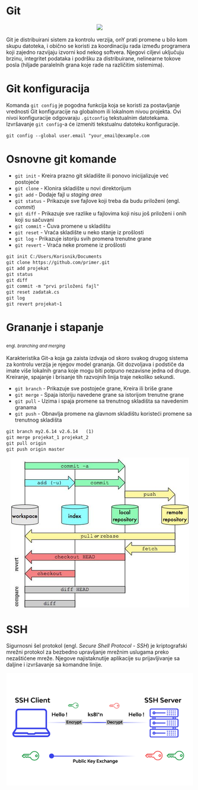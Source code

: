 # Git
<p align="center">
  <img src="https://git-scm.com/images/logos/downloads/Git-Logo-2Color.svg">
</p>

Git je distribuirani sistem za kontrolu verzija, onY
 prati promene u bilo kom skupu datoteka, i obično se koristi za koordinaciju rada između programera koji zajedno razvijaju izvorni kod nekog softvera. Njegovi ciljevi uključuju brzinu, integritet podataka i podršku za distribuirane, nelinearne tokove posla (hiljade paralelnih grana koje rade na različitim sistemima).
# Git konfiguracija
Komanda `git config` je pogodna funkcija koja se koristi za postavljanje vrednosti Git konfiguracije na globalnom ili lokalnom nivou projekta. Ovi nivoi konfiguracije odgovaraju `.gitconfig` tekstualnim datotekama. Izvršavanje `git config`-a će izmeniti tekstualnu datoteku konfiguracije.
```
git config --global user.email "your_email@example.com
```
# Osnovne git komande
* `git init` - Kreira prazno git skladište ili ponovo inicijalizuje već postojeće
* `git clone` - Klonira skladište u novi direktorijum
* `git add` - Dodaje fajl u _staging area_
* `git status` - Prikazuje sve fajlove koji treba da budu priloženi (engl. _commit_)
* `git diff` - Prikazuje sve razlike u fajlovima koji nisu još priloženi i onih koji su sačuvani
* `git commit` - Čuva promene u skladištu
* `git reset` - Vraća skladište u neko stanje iz prošlosti
* `git log` - Prikazuje istoriju svih promena trenutne grane
* `git revert` - Vraća neke promene iz prošlosti
```
git init C:/Users/Korisnik/Documents
git clone https://github.com/primer.git
git add projekat
git status
git diff
git commit -m "prvi priloženi fajl"
git reset zadatak.cs
git log
git revert projekat~1
```
# Grananje i stapanje
<sub> engl. _branching and merging_ </sub>
<br />
<br />
Karakteristika Git-a koja ga zaista izdvaja od skoro svakog drugog sistema za kontrolu verzija je njegov model grananja. Git dozvoljava i podstiče da imate više lokalnih grana koje mogu biti potpuno nezavisne jedna od druge. Kreiranje, spajanje i brisanje tih razvojnih linija traje nekoliko sekundi.
* `git branch` - Prikazuje sve postojeće grane, Kreira ili briše grane
* `git merge` - Spaja istoriju navedene grane sa istorijom trenutne grane
* `git pull` - Uzima i spaja promene sa trenutnog skladišta sa navedenim granama
* `git push` - Obnavlja promene na glavnom skladištu koristeći promene sa trenutnog skladišta
```
git branch my2.6.14 v2.6.14   (1)
git merge projekat_1 projekat_2
git pull origin
git push origin master
```
<p align="center">
  <img src="./img/gitFunction.jpg">
</p>

# SSH
Sigurnosni šel protokol (engl. _Secure Shell Protocol - SSH_) je kriptografski mrežni protokol za bezbedno upravljanje mrežnim uslugama preko nezaštićene mreže. Njegove najistaknutije aplikacije su prijavljivanje sa daljine i izvršavanje sa komandne linije.
<p align="center">
  <img src="./img/SSH.png">
</p>
